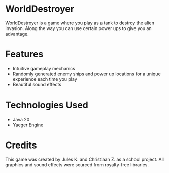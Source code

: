 # WorldDestroyer
WorldDestroyer is a game where you play as a tank to destroy the alien invasion. Along the way you can use certain power ups to give you an advantage.

# Features
* Intuitive gameplay mechanics
* Randomly generated enemy ships and power up locations for a unique experience each time you play
* Beautiful sound effects

# Technologies Used
* Java 20
* Yaeger Engine

# Credits
This game was created by Jules K. and Christiaan Z. as a school project. All graphics and sound effects were sourced from royalty-free libraries.
